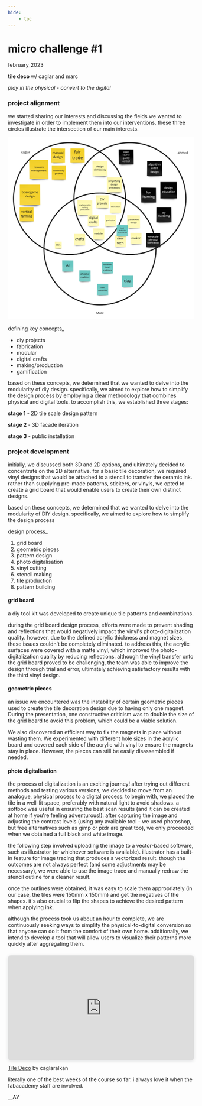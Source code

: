 ```yaml
---
hide:
    - toc
---
```


# micro  challenge #1
february_2023

**tile deco** w/ caglar and marc

*play in the physical - convert to the digital*

### project alignment
we started sharing our interests and discussing the fields we wanted to investigate in order to implement them into our interventions. these three circles illustrate the intersection of our main interests.

![](../../images/00_fabacademy/week4_MCI_alignment.jpg)

defining key concepts_

  - diy projects
  - fabrication
  - modular
  - digital crafts
  - making/production
  - gamification

based on these concepts, we determined that we wanted to delve into the modularity of diy design. specifically, we aimed to explore how to simplify the design process by employing a clear methodology that combines physical and digital tools. to accomplish this, we established three stages:

**stage 1** - 2D tile scale design pattern

**stage 2** - 3D facade iteration

**stage 3** - public installation

### project development

initially, we discussed both 3D and 2D options, and ultimately decided to concentrate on the 2D alternative. for a basic tile decoration, we required vinyl designs that would be attached to a stencil to transfer the ceramic ink. rather than supplying pre-made patterns, stickers, or vinyls, we opted to create a grid board that would enable users to create their own distinct designs.

based on these concepts, we determined that we wanted to delve into the modularity of DIY design. specifically, we aimed to explore how to simplify the design process

design process_

  1. grid board
  2. geometric pieces
  3. pattern design
  4. photo digitalisation
  5. vinyl cutting
  6. stencil making
  7. tile production
  8. pattern building


#### grid board

a diy tool kit was developed to create unique tile patterns and combinations.

during the grid board design process, efforts were made to prevent shading and reflections that would negatively impact the vinyl's photo-digitalization quality. however, due to the defined acrylic thickness and magnet sizes, these issues couldn't be completely eliminated. to address this, the acrylic surfaces were covered with a matte vinyl, which improved the photo-digitalization quality by reducing reflections. although the vinyl transfer onto the grid board proved to be challenging, the team was able to improve the design through trial and error, ultimately achieving satisfactory results with the third vinyl design.

#### geometric pieces

an issue we encountered was the instability of certain geometric pieces used to create the tile decoration design due to having only one magnet. During the presentation, one constructive criticism was to double the size of the grid board to avoid this problem, which could be a viable solution.

We also discovered an efficient way to fix the magnets in place without wasting them. We experimented with different hole sizes in the acrylic board and covered each side of the acrylic with vinyl to ensure the magnets stay in place. However, the pieces can still be easily disassembled if needed.

#### photo digitalisation

the process of digitalization is an exciting journey! after trying out different methods and testing various versions, we decided to move from an analogue, physical process to a digital process. to begin with, we placed the tile in a well-lit space, preferably with natural light to avoid shadows. a softbox was useful in ensuring the best scan results (and it can be created at home if you're feeling adventurous!). after capturing the image and adjusting the contrast levels (using any available tool - we used photoshop, but free alternatives such as gimp or pixlr are great too), we only proceeded when we obtained a full black and white image.

the following step involved uploading the image to a vector-based software, such as illustrator (or whichever software is available). illustrator has a built-in feature for image tracing that produces a vectorized result. though the outcomes are not always perfect (and some adjustments may be necessary), we were able to use the image trace and manually redraw the stencil outline for a cleaner result.

once the outlines were obtained, it was easy to scale them appropriately (in our case, the tiles were 150mm x 150mm) and get the negatives of the shapes. it's also crucial to flip the shapes to achieve the desired pattern when applying ink.

although the process took us about an hour to complete, we are continuously seeking ways to simplify the physical-to-digital conversion so that anyone can do it from the comfort of their own home. additionally, we intend to develop a tool that will allow users to visualize their patterns more quickly after aggregating them.

<div style="position: relative; width: 100%; height: 0; padding-top: 56.2500%;
 padding-bottom: 0; box-shadow: 0 2px 8px 0 rgba(63,69,81,0.16); margin-top: 1.6em; margin-bottom: 0.9em; overflow: hidden;
 border-radius: 8px; will-change: transform;">
  <iframe loading="lazy" style="position: absolute; width: 100%; height: 100%; top: 0; left: 0; border: none; padding: 0;margin: 0;"
    src="https:&#x2F;&#x2F;www.canva.com&#x2F;design&#x2F;DAFavYB6CeY&#x2F;view?embed" allowfullscreen="allowfullscreen" allow="fullscreen">
  </iframe>
</div>
<a href="https:&#x2F;&#x2F;www.canva.com&#x2F;design&#x2F;DAFavYB6CeY&#x2F;view?utm_content=DAFavYB6CeY&amp;utm_campaign=designshare&amp;utm_medium=embeds&amp;utm_source=link" target="_blank" rel="noopener">Tile Deco</a> by caglaralkan

literally one of the best weeks of the course so far. i always love it when the fabacademy staff are involved. 

__AY